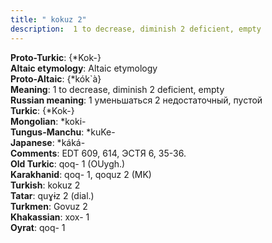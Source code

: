```yaml
---
title: " kokuz 2"
description:  1 to decrease, diminish 2 deficient, empty
---
```


<strong>Proto-Turkic</strong>:  {*Kok-}<br>
<strong>Altaic etymology</strong>:  Altaic etymology<br>
<strong> Proto-Altaic</strong>:  {*kók`à}<br>
<strong>Meaning</strong>:  1 to decrease, diminish 2 deficient, empty<br>
<strong>Russian meaning</strong>:  1 уменьшаться 2 недостаточный, пустой<br>
<strong>Turkic</strong>:  {*Kok-}<br>
<strong>Mongolian</strong>:  *koki-<br>
<strong>Tungus-Manchu</strong>:  *kuKe-<br>
<strong>Japanese</strong>:  *káká-<br>
<strong>Comments</strong>:  EDT 609, 614, ЭСТЯ 6, 35-36.<br>
<strong>Old Turkic</strong>:  qoq- 1 (OUygh.)<br>
<strong>Karakhanid</strong>:  qoq- 1, qoquz 2 (MK)<br>
<strong>Turkish</strong>:  kokuz 2<br>
<strong>Tatar</strong>:  quɣɨz 2 (dial.)<br>
<strong>Turkmen</strong>:  Govuz 2<br>
<strong>Khakassian</strong>:  xox- 1<br>
<strong>Oyrat</strong>:  qoq- 1<br>


